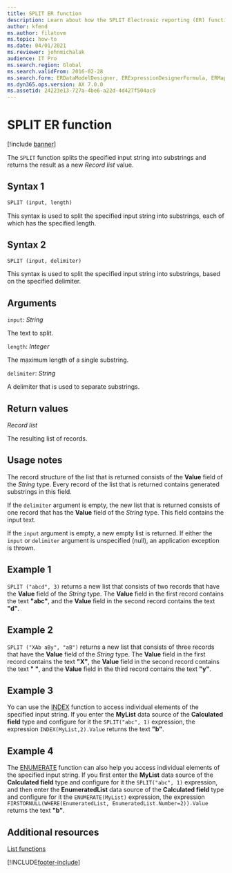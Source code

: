 ```yaml
---
title: SPLIT ER function
description: Learn about how the SPLIT Electronic reporting (ER) function is used, including syntax strings, arguments, return values, usage notes, and examples.
author: kfend
ms.author: filatovm
ms.topic: how-to
ms.date: 04/01/2021
ms.reviewer: johnmichalak
audience: IT Pro
ms.search.region: Global
ms.search.validFrom: 2016-02-28
ms.search.form: ERDataModelDesigner, ERExpressionDesignerFormula, ERMappedFormatDesigner, ERModelMappingDesigner
ms.dyn365.ops.version: AX 7.0.0
ms.assetid: 24223e13-727a-4be6-a22d-4d427f504ac9
---
```


# SPLIT ER function

[!include [banner](../includes/banner.md)]

The `SPLIT` function splits the specified input string into substrings and returns the result as a new *Record list* value.

## Syntax 1

```vb
SPLIT (input, length)
```

This syntax is used to split the specified input string into substrings, each of which has the specified length.

## Syntax 2

```vb
SPLIT (input, delimiter)
```

This syntax is used to split the specified input string into substrings, based on the specified delimiter.

## Arguments

`input`: *String*

The text to split.

`length`: *Integer*

The maximum length of a single substring.

`delimiter`: *String*

A delimiter that is used to separate substrings.

## Return values

*Record list*

The resulting list of records.

## Usage notes

The record structure of the list that is returned consists of the **Value** field of the *String* type. Every record of the list that is returned contains generated substrings in this field.

If the `delimiter` argument is empty, the new list that is returned consists of one record that has the **Value** field of the *String* type. This field contains the input text.

If the `input` argument is empty, a new empty list is returned. If either the `input` or `delimiter` argument is unspecified (null), an application exception is thrown.

## Example 1

`SPLIT ("abcd", 3)` returns a new list that consists of two records that have the **Value** field of the *String* type. The **Value** field in the first record contains the text **"abc"**, and the **Value** field in the second record contains the text **"d"**.

## Example 2

`SPLIT ("XAb aBy", "aB")` returns a new list that consists of three records that have the **Value** field of the *String* type. The **Value** field in the first record contains the text **"X"**, the **Value** field in the second record contains the text **"&nbsp;"**, and the **Value** field in the third record contains the text **"y"**. 

## Example 3

Yo can use the [INDEX](er-functions-list-index.md) function to access individual elements of the specified input string. If you enter the **MyList** data source of the **Calculated field** type and configure for it the `SPLIT("abc", 1)` expression, the expression `INDEX(MyList,2).Value` returns the text **"b"**.

## Example 4

The [ENUMERATE](er-functions-list-enumerate.md) function can also help you access individual elements of the specified input string. If you first enter the **MyList** data source of the **Calculated field** type and configure for it the `SPLIT("abc", 1)` expression, and then enter the **EnumeratedList** data source of the **Calculated field** type and configure for it the `ENUMERATE(MyList)` expression, the expression `FIRSTORNULL(WHERE(EnumeratedList, EnumeratedList.Number=2)).Value` returns the text **"b"**.

## Additional resources

[List functions](er-functions-category-list.md)


[!INCLUDE[footer-include](../../../includes/footer-banner.md)]
